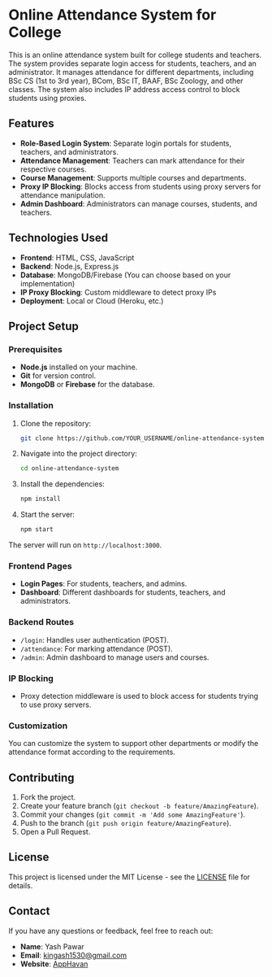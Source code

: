 # Online Attendance System for College

This is an online attendance system built for college students and teachers. The system provides separate login access for students, teachers, and an administrator. It manages attendance for different departments, including BSc CS (1st to 3rd year), BCom, BSc IT, BAAF, BSc Zoology, and other classes. The system also includes IP address access control to block students using proxies.

## Features

- **Role-Based Login System**: Separate login portals for students, teachers, and administrators.
- **Attendance Management**: Teachers can mark attendance for their respective courses.
- **Course Management**: Supports multiple courses and departments.
- **Proxy IP Blocking**: Blocks access from students using proxy servers for attendance manipulation.
- **Admin Dashboard**: Administrators can manage courses, students, and teachers.

## Technologies Used

- **Frontend**: HTML, CSS, JavaScript
- **Backend**: Node.js, Express.js
- **Database**: MongoDB/Firebase (You can choose based on your implementation)
- **IP Proxy Blocking**: Custom middleware to detect proxy IPs
- **Deployment**: Local or Cloud (Heroku, etc.)

## Project Setup

### Prerequisites

- **Node.js** installed on your machine.
- **Git** for version control.
- **MongoDB** or **Firebase** for the database.

### Installation

1. Clone the repository:

    ```bash
    git clone https://github.com/YOUR_USERNAME/online-attendance-system.git
    ```

2. Navigate into the project directory:

    ```bash
    cd online-attendance-system
    ```

3. Install the dependencies:

    ```bash
    npm install
    ```

4. Start the server:

    ```bash
    npm start
    ```

The server will run on `http://localhost:3000`.

### Frontend Pages

- **Login Pages**: For students, teachers, and admins.
- **Dashboard**: Different dashboards for students, teachers, and administrators.

### Backend Routes

- `/login`: Handles user authentication (POST).
- `/attendance`: For marking attendance (POST).
- `/admin`: Admin dashboard to manage users and courses.

### IP Blocking

- Proxy detection middleware is used to block access for students trying to use proxy servers.

### Customization

You can customize the system to support other departments or modify the attendance format according to the requirements.

## Contributing

1. Fork the project.
2. Create your feature branch (`git checkout -b feature/AmazingFeature`).
3. Commit your changes (`git commit -m 'Add some AmazingFeature'`).
4. Push to the branch (`git push origin feature/AmazingFeature`).
5. Open a Pull Request.

## License

This project is licensed under the MIT License - see the [LICENSE](LICENSE) file for details.

## Contact

If you have any questions or feedback, feel free to reach out:

- **Name**: Yash Pawar
- **Email**: kingash1530@gmail.com
- **Website**: [AppHavan](https://apphaven.great-site.net)
